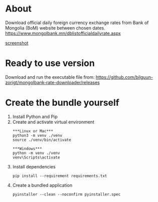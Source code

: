 # About
Download official daily foreign currency exchange rates from Bank of Mongolia (BoM) website between chosen dates. https://www.mongolbank.mn/dblistofficialdailyrate.aspx

[screenshot](https://github.com/bilguun-zorigt/mongolbank-rate-downloader/tree/main/Python%20-%20Console/screenshot.png)

# Ready to use version
Download and run the executable file from:
https://github.com/bilguun-zorigt/mongolbank-rate-downloader/releases

# Create the bundle yourself

1. Install Python and Pip
2. Create and activate virtual environment
    ```
    ***Linux or Mac***
    python3 -m venv ./venv
    source ./venv/bin/activate 

    ***Windows***
    python -m venv ./venv
    venv\Scripts\activate
    ```
3. Install dependencies
    ```
    pip install --requirement requirements.txt
    ```
4. Create a bundled application
    ```
    pyinstaller --clean --noconfirm pyinstaller.spec 
    ```
